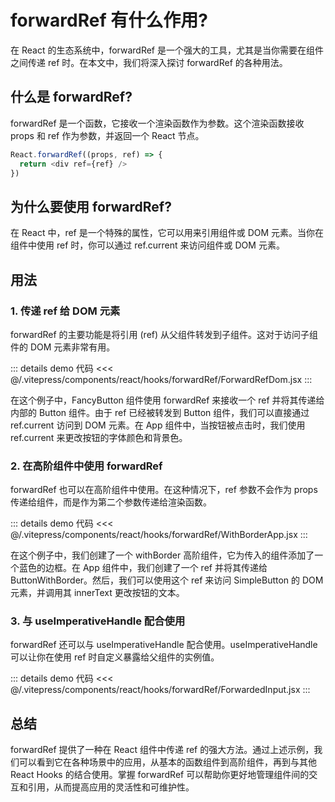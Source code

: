# forwardRef 有什么作用?

在 React 的生态系统中，forwardRef 是一个强大的工具，尤其是当你需要在组件之间传递 ref 时。在本文中，我们将深入探讨 forwardRef 的各种用法。

## 什么是 forwardRef?

forwardRef 是一个函数，它接收一个渲染函数作为参数。这个渲染函数接收 props 和 ref 作为参数，并返回一个 React 节点。

```js
React.forwardRef((props, ref) => {
  return <div ref={ref} />
})
```

## 为什么要使用 forwardRef?

在 React 中，ref 是一个特殊的属性，它可以用来引用组件或 DOM 元素。当你在组件中使用 ref 时，你可以通过 ref.current 来访问组件或 DOM 元素。

## 用法

### 1. 传递 ref 给 DOM 元素

forwardRef 的主要功能是将引用 (ref) 从父组件转发到子组件。这对于访问子组件的 DOM 元素非常有用。

<div ref="forwardRef1" />

::: details demo 代码
<<< @/.vitepress/components/react/hooks/forwardRef/ForwardRefDom.jsx
:::

在这个例子中，FancyButton 组件使用 forwardRef 来接收一个 ref 并将其传递给内部的 Button 组件。由于 ref 已经被转发到 Button 组件，我们可以直接通过 ref.current 访问到 DOM 元素。在 App 组件中，当按钮被点击时，我们使用 ref.current 来更改按钮的字体颜色和背景色。

### 2. 在高阶组件中使用 forwardRef

forwardRef 也可以在高阶组件中使用。在这种情况下，ref 参数不会作为 props 传递给组件，而是作为第二个参数传递给渲染函数。

<div ref="forwardRef2" />

::: details demo 代码
<<< @/.vitepress/components/react/hooks/forwardRef/WithBorderApp.jsx
:::

在这个例子中，我们创建了一个 withBorder 高阶组件，它为传入的组件添加了一个蓝色的边框。在 App 组件中，我们创建了一个 ref 并将其传递给 ButtonWithBorder。然后，我们可以使用这个 ref 来访问 SimpleButton 的 DOM 元素，并调用其 innerText 更改按钮的文本。

### 3. 与 useImperativeHandle 配合使用

forwardRef 还可以与 useImperativeHandle 配合使用。useImperativeHandle 可以让你在使用 ref 时自定义暴露给父组件的实例值。

<div ref="forwardRef3" />

::: details demo 代码
<<< @/.vitepress/components/react/hooks/forwardRef/ForwardedInput.jsx
:::

## 总结
forwardRef 提供了一种在 React 组件中传递 ref 的强大方法。通过上述示例，我们可以看到它在各种场景中的应用，从基本的函数组件到高阶组件，再到与其他 React Hooks 的结合使用。掌握 forwardRef 可以帮助你更好地管理组件间的交互和引用，从而提高应用的灵活性和可维护性。

<script setup>
import { ref } from 'vue'
import renderReact from '#/components/react/renderReact'
import ForwardRefDom from '#/components/react/hooks/forwardRef/ForwardRefDom'
import WithBorderApp from '#/components/react/hooks/forwardRef/WithBorderApp'
import ForwardedInput from '#/components/react/hooks/forwardRef/ForwardedInput'

const forwardRef1 = ref(null)
const forwardRef2 = ref(null)
const forwardRef3 = ref(null)
renderReact(ForwardRefDom, forwardRef1)
renderReact(WithBorderApp, forwardRef2)
renderReact(ForwardedInput, forwardRef3)
</script>
